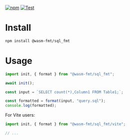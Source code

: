 [![npm](https://img.shields.io/npm/v/@wasm-fmt/sql_fmt)](https://www.npmjs.com/package/@wasm-fmt/sql_fmt) [![Test](https://github.com/wasm-fmt/biome_fmt/actions/workflows/test.yml/badge.svg)](https://github.com/wasm-fmt/biome_fmt/actions/workflows/test.yml)

# Install

```bash
npm install @wasm-fmt/sql_fmt
```

# Usage

```javascript
import init, { format } from "@wasm-fmt/sql_fmt";

await init();

const input = `SELECT count(*),Column1 FROM Table1;`;

const formatted = format(input, "query.sql");
console.log(formatted);
```

For Vite users:

```JavaScript
import init, { format } from "@wasm-fmt/sql_fmt/vite";

// ...
```

